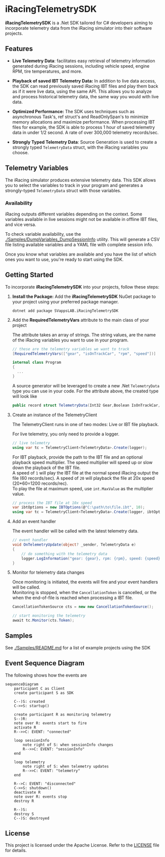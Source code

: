 # iRacingTelemetrySDK

**iRacingTelemetrySDK** is a .Net SDK tailored for C# developers aiming to incorporate telemetry data from the iRacing simulator into their software projects.

## Features

- **Live Telemetry Data**: facilitates easy retrieval of telemetry information generated during iRacing sessions, including vehicle speed, engine RPM, tire temperatures, and more.

- **Playback of saved IBT Telemetry Data:** In addition to live data access, the SDK can read previously saved iRacing IBT files and play them back as if it were live data, using the same API.
This allows you to analyze and process historical telemetry data, the same way you would with live data.

- **Optimized Performance:** The SDK uses techniques such as asynchronous Task's, ref struct's and ReadOnlySpan's to minimize memory allocations and maximize performance.
When processing IBT files for example, the SDK is able to process 1 hour of saved telemetry data in under 1/2 second. A rate of over 300,000 telemetry records/sec.

- **Strongly Typed Telemetry Data**: Source Generation is used to create a strongly typed `TelemetryData` struct, with the iRacing variables you choose.

## Telemetry Variables

The iRacing simulator produces extensive telemetry data. This SDK allows you to select the variables to track in your program and generates a strongly-typed `TelemetryData` struct with those variables.

### Availability

iRacing outputs different variables depending on the context. Some variables available in live sessions might not be available in offline IBT files, and vice versa.

To check variable availability, use the [./Samples/DumpVariables_DumpSessionInfo](https://github.com/SVappsLAB/iRacingTelemetrySDK/tree/main/Samples/DumpVariables_DumpSessionInfo) utility. This will generate a CSV file listing available variables and a YAML file with complete session info.

Once you know what variables are available and you have the list of which ones you want to use, you're ready to start using the SDK.

## Getting Started

To incorporate **iRacingTelemetrySDK** into your projects, follow these steps:

1. **Install the Package:** Add the **iRacingTelemetrySDK** NuGet package to your project using your preferred package manager.

    ```
    dotnet add package SVappsLAB.iRacingTelemetrySDK
    ```

1. Add the **RequiredTelemetryVars** attribute to the main class of your project

    The attribute takes an array of strings.  The string values, are the name of the iRacing variables you want to use in your program.

    ```csharp
    // these are the telemetry variables we want to track
    [RequiredTelemetryVars(["gear", "isOnTrackCar", "rpm", "speed"])]

    internal class Program
    {
      ...
    }
    ```

    A source generator will be leveraged to create a new .Net `TelemetryData` type you can use in your code.  For the attribute above, the created type will look like

    ```csharp
    public record struct TelemetryData(Int32 Gear,Boolean IsOnTrackCar,Single RPM,Single Speed);
    ```
1. Create an instance of the TelemetryClient

    The TelemetryClient runs in one of two modes: Live or IBT file playback.

	For live telemetry, you only need to provide a logger.

	```csharp
	// live telemetry
	using var tc = TelemetryClient<TelemetryData>.Create(logger);
	```

    For IBT playback, provide the path to the IBT file and an optional playback speed multiplier.  The speed multiplier will speed up or slow down the playback of the IBT file.<br/>
    A speed of `1` will play the IBT file at the normal speed iRacing output the file (60 records/sec).  A speed of `20` will playback the file at 20x speed (20*60=1200 records/rec).<br/>
    To play the file at maximum speed, use `int.MaxValue` as the multiplier value.

	```csharp
	// process the IBT file at 10x speed
    var ibtOptions = new IBTOptions(@"C:\path\to\file.ibt", 10);
	using var tc = TelemetryClient<TelemetryData>.Create(logger, ibtOptions);
	```

1. Add an event handler

    The event handler will be called with the latest telemetry data.
    
    ```csharp
    // event handler
    void OnTelemetryUpdate(object? _sender, TelemetryData e)
    {
        // do something with the telemetry data
        logger.LogInformation("gear: {gear}, rpm: {rpm}, speed: {speed}", e.Gear, e.RPM, e.Speed);
    }
    ```

1. Monitor for telemetry data changes

    Once monitoring is initiated, the events will fire and your event handlers will be called.<br>
    Monitoring is stopped, when the `CancellationToken` is cancelled, or the when the end-of-file is reached when processing a IBT file.

    ```csharp
    CancellationTokenSource cts = new new CancellationTokenSource();

    // start monitoring the telemetry
    await tc.Monitor(cts.Token);
    ```

## Samples

See [./Samples/README.md](https://github.com/SVappsLAB/iRacingTelemetrySDK/tree/main/Samples/README.md) for a list of example projects using the SDK

## Event Sequence Diagram

The following shows how the events are 

```mermaid
sequenceDiagram
    participant C as Client
    create participant S as SDK

    C--)S: created
    C->>S: startup()
 
    create participant R as monitoring telemetry
    S--)R: 
    note over R: events start to fire
    activate R
    R-->>C: EVENT: "connected"
 
    loop sessionInfo
        note right of S: when sessionInfo changes
        R-->>C: EVENT: "sessionInfo"
    end
 
    loop telemetry
        note right of S: when telemetry updates
        R-->>C: EVENT: "telemetry"
    end
 
    R-->C: EVENT: "disconnected"
    C->>S: shutdown()
    deactivate R
    note over R: events stop
    destroy R
 
    R--)S: 
    destroy S
    C--)S: destroyed
```

## License

This project is licensed under the Apache License. Refer to the [LICENSE](https://github.com/SVappsLAB/iRacingTelemetrySDK/blob/main/LICENSE) file for details.
